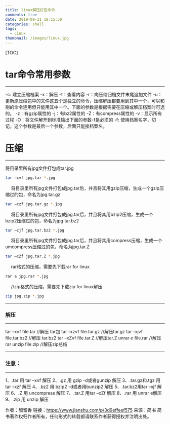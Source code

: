 ```yaml
---
title: linux解压打包命令
comments: true
date: 2019-09-21 18:15:50
categories: shell
tags:
  - Linux
thumbnail: /images/linux.jpg
---
```

[TOC]
# **tar命令常用参数**
---
-c: 建立压缩档案
-x：解压
-t：查看内容
-r：向压缩归档文件末尾追加文件
-u：更新原压缩包中的文件这五个是独立的命令，压缩解压都要用到其中一个，可以和别的命令连用但只能用其中一个。下面的参数是根据需要在压缩或解压档案时可选的。
-z：有gzip属性的
-j：有bz2属性的
-Z：有compress属性的
-v：显示所有过程
-O：将文件解开到标准输出下面的参数-f是必须的
-f: 使用档案名字，切记，这个参数是最后一个参数，后面只能接档案名。

<!--more-->

# **压缩**
---
将目录里所有jpg文件打包成tar.jpg
```bash
tar –cvf jpg.tar *.jpg
```
&emsp;
将目录里所有jpg文件打包成jpg.tar后，并且将其用gzip压缩，生成一个gzip压缩过的包，命名为jpg.tar.gz
```bash
tar –czf jpg.tar.gz *.jpg
```
&emsp;
将目录里所有jpg文件打包成jpg.tar后，并且将其用bzip2压缩，生成一个bzip2压缩过的包，命名为jpg.tar.bz2
```bash
tar –cjf jpg.tar.bz2 *.jpg
```
&emsp;
将目录里所有jpg文件打包成jpg.tar后，并且将其用compress压缩，生成一个umcompress压缩过的包，命名为jpg.tar.Z
```bash
tar –cZf jpg.tar.Z *.jpg
```
&emsp;
rar格式的压缩，需要先下载rar for linux
```bash
rar a jpg.rar *.jpg
```
&emsp;
//zip格式的压缩，需要先下载zip for linux解压
```bash
zip jpg.zip *.jpg
```

---
### **解压**
---
tar –xvf file.tar //解压 tar包
tar -xzvf file.tar.gz //解压tar.gz
tar -xjvf file.tar.bz2 //解压 tar.bz2
tar –xZvf file.tar.Z //解压tar.Z
unrar e file.rar //解压rar
unzip file.zip //解压zip总结

---
### **注意：**
---
1、.tar 用 tar –xvf 解压
2、.gz 用 gzip -d或者gunzip 解压
3、.tar.gz和.tgz 用 tar –xzf 解压
4、.bz2 用 bzip2 -d或者用bunzip2 解压
5、.tar.bz2用tar –xjf 解压
6、.Z 用 uncompress 解压
7、.tar.Z 用tar –xZf 解压
8、.rar 用 unrar e解压
9、.zip 用 unzip 解压

作者：醋留香
链接：https://www.jianshu.com/p/3d9effeef575
来源：简书
简书著作权归作者所有，任何形式的转载都请联系作者获得授权并注明出处。
